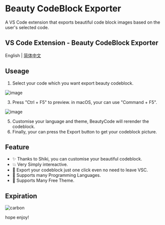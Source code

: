 # Beauty CodeBlock Exporter

A VS Code extension that exports beautiful code block images based on the user's selected code.

## VS Code Extension - Beauty CodeBlock Exporter

English | [简体中文](https://github.com/newObjectccc/beautyCode/blob/main/README-zh-Hans.md)

## Useage

1. Select your code which you want export beauty codeblock.

![image](https://github.com/newObjectccc/beautyCode/assets/42132586/120fd1bd-ed60-4a93-886f-141cf7766d5e)

3. Press "Ctrl + F5" to preview. in macOS, your can use "Command + F5".

![image](https://github.com/newObjectccc/beautyCode/assets/42132586/c8ad5838-d047-44ad-9e24-19679e9d55d0)

5. Customise your language and theme, BeautyCode will rerender the codeblock.
6. Finally, your can press the Export button to get your codeblock picture.

## Feature

- ✨ Thanks to Shiki, you can customise your beautiful codeblock.
- 💥 Very Simply intereactive.
- 💫 Export your codeblock just one click even no need to leave VSC.
- 🧨 Supports many Programming Languages.
- 💖 Supports Many Free Theme.

## Expiration

![carbon](https://carbon.now.sh/)

hope enjoy!
